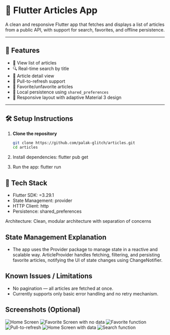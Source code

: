 # 📰 Flutter Articles App

A clean and responsive Flutter app that fetches and displays a list of articles from a public API, with support for search, favorites, and offline persistence.

---

## 🚀 Features

- 📃 View list of articles
- 🔍 Real-time search by title
- 📄 Article detail view
- 🔄 Pull-to-refresh support
- 💖 Favorite/unfavorite articles
- 💾 Local persistence using `shared_preferences`
- 📱 Responsive layout with adaptive Material 3 design

---

## 🛠️ Setup Instructions

1. **Clone the repository**
   ```bash
   git clone https://github.com/palak-glitch/articles.git
   cd articles

2. Install dependencies:
   flutter pub get

4. Run the app:
   flutter run

## 🧰 Tech Stack
- Flutter SDK: =3.29.1 
- State Management: provider 
- HTTP Client: http
- Persistence: shared_preferences

Architecture: Clean, modular architecture with separation of concerns

## State Management Explanation
- The app uses the Provider package to manage state in a reactive and scalable way. ArticleProvider handles fetching, filtering, and 
persisting favorite articles, notifying the UI of state changes using ChangeNotifier.


## Known Issues / Limitations
- No pagination — all articles are fetched at once. 
- Currently supports only basic error handling and no retry mechanism.


## Screenshots (Optional)

![Home Screen](assets/1.jpg)
![Favorite Screen with no data](assets/2.jpg)
![Favorite function](assets/3.jpg)
![Pull-to-refresh](assets/4.jpg)
![Home Screen with data](assets/5.jpg)
![Search function](assets/6.jpg)
